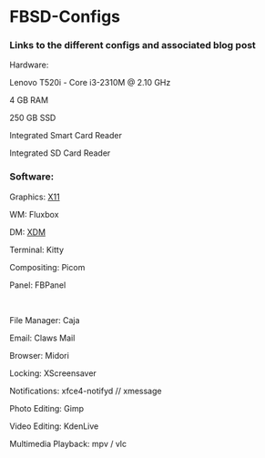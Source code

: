 # FBSD-Configs
<h3>Links to the different configs and associated blog post</h3>
<p>Hardware:</p>
<p>Lenovo T520i - Core i3-2310M @ 2.10 GHz</p>
<p>4 GB RAM</p>
<p>250 GB SSD</p>
<p>Integrated Smart Card Reader</p>
<p>Integrated SD Card Reader</p>


<h3>Software:</h3>

<p>Graphics: <a href="https://github.com/KLD997/FBSD-Configs/tree/main/xorg.conf.d/">X11</a></p>
<p>WM: Fluxbox </p>
<p>DM: <a href="https://github.com/KLD997/FBSD-Configs/tree/main/xdm/">XDM</a></p> 
<p>Terminal: Kitty </p>
<p>Compositing: Picom </p>
<p>Panel: FBPanel </p><br>
<p>File Manager: Caja </p>
<p>Email: Claws Mail </p>
<p>Browser: Midori </p>
<p>Locking: XScreensaver </p>
<p>Notifications: xfce4-notifyd // xmessage </p>
<p>Photo Editing: Gimp </p>
<p>Video Editing: KdenLive </p>
<p>Multimedia Playback: mpv / vlc </p>
